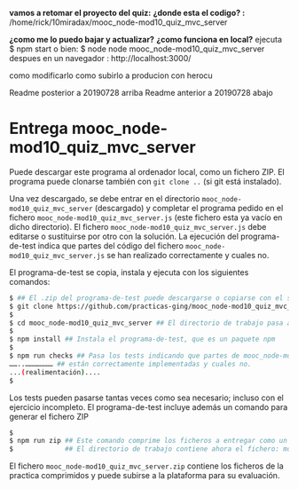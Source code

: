 **vamos a retomar el proyecto del quiz:**
**¿donde esta el codigo? :**
 /home/rick/10miradax/mooc_node-mod10_quiz_mvc_server

**¿como me lo puedo bajar y actualizar?**
**¿como funciona en local?**
ejecuta 
$ npm start
o bien:
$ node  node mooc_node-mod10_quiz_mvc_server
despues en un navegador : http://localhost:3000/


como modificarlo
como subirlo a producion con herocu

Readme posterior a 20190728 arriba
Readme anterior a 20190728 abajo

# Entrega mooc_node-mod10_quiz_mvc_server

Puede descargar este programa
al ordenador local, como un fichero ZIP. El programa puede clonarse también con `git clone ..` (si
git está instalado).

Una vez descargado, se debe entrar en el directorio `mooc_node-mod10_quiz_mvc_server` (descargado) y
completar el programa pedido en el fichero `mooc_node-mod10_quiz_mvc_server.js` (este fichero esta ya vacío
en dicho directorio). El fichero `mooc_node-mod10_quiz_mvc_server.js` debe editarse o sustituirse por otro con
la solución. La ejecución del programa-de-test indica que partes del código del fichero
`mooc_node-mod10_quiz_mvc_server.js` se han realizado correctamente y cuales no.

El programa-de-test se copia, instala y ejecuta con los siguientes comandos:

```bash
$ ## El .zip del programa-de-test puede descargarse o copiarse con el siguiente comando:
$ git clone https://github.com/practicas-ging/mooc_node-mod10_quiz_mvc_server
$
$ cd mooc_node-mod10_quiz_mvc_server ## El directorio de trabajo pasa a ser el del proyecto copiado: entrega_
$
$ npm install ## Instala el programa-de-test, que es un paquete npm
$
$ npm run checks ## Pasa los tests indicando que partes de mooc_node-mod10_quiz_mvc_server.js
……..………………… ## están correctamente implementadas y cuales no.
...(realimentación)....
$
```

Los tests pueden pasarse tantas veces como sea necesario; incluso con el ejercicio incompleto.
El programa-de-test incluye además un comando para generar el fichero ZIP

```bash
$
$ npm run zip ## Este comando comprime los ficheros a entregar como un fichero xx.zip
$             ## El directorio de trabajo contiene ahora el fichero: mooc_node-mod10_quiz_mvc_server.zip
```

El fichero `mooc_node-mod10_quiz_mvc_server.zip` contiene los ficheros de la practica comprimidos y puede subirse a la plataforma para su evaluación.
